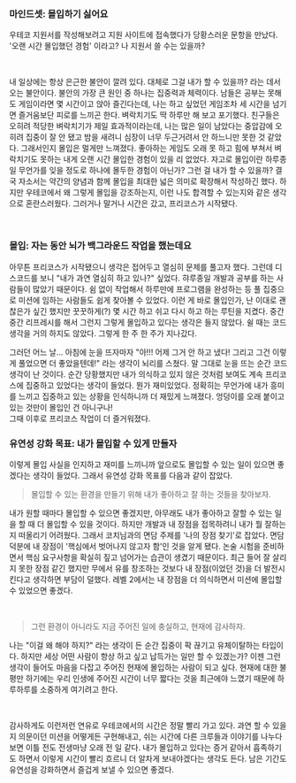 ### 마인드셋: 몰입하기 싫어요

우테코 지원서를 작성해보려고 지원 사이트에 접속했다가 당황스러운 문항을 만났다. 
'오랜 시간 몰입했던 경험' 이라고? 나 지원서 쓸 수는 있을까?

<br>

내 일상에는 항상 은근한 불안이 깔려 있다. 대체로 그걸 내가 할 수 있을까? 라는 데서 오는 불안이다. 
불안의 가장 큰 원인 중 하나는 집중력과 체력이다. 남들은 공부는 못해도 게임이라면 몇 시간이고 앉아 즐긴다는데, 나는 하고 싶었던 게임조차 세 시간을 넘기면 즐거움보단 피로를 느끼곤 한다. 
벼락치기도 딱 하루만 해 보고 포기했다. 
친구들은 오히려 적당한 벼락치기가 제일 효과적이라는데, 나는 많은 일이 남았다는 중압감에 오히려 집중이 잘 안 됐고 밤을 새려니 심장이 너무 두근거려서 안 하느니만 못한 것 같았다.
그래서인지 몰입은 멀게만 느껴졌다. 좋아하는 게임도 오래 못 하고 힘에 부쳐서 벼락치기도 못하는 내게 오랜 시간 몰입한 경험이 있을 리 없었다. 자고로 몰입이란 하루종일 무언가를 잊을 정도로 하나에 몰두한 경험이 아닌가? 그런 걸 내가 할 수 있을까?
결국 자소서는 약간의 양념과 함께 몰입을 최대한 넓은 의미로 확장해서 작성하긴 했다. 하지만 우테코에서 왜 그렇게 몰입을 강조하는지, 이런 나도 합격할 수 있는지와 같은 생각으로 혼란스러웠다. 그러거나 말거나 시간은 갔고, 프리코스가 시작됐다.

<br>

### 몰입: 자는 동안 뇌가 백그라운드 작업을 했는데요

아무튼 프리코스가 시작됐으니 생각은 접어두고 열심히 문제를 풀고자 했다. 그런데 디스코드를 보니 "내가 과연 열심히 하고 있나?" 싶었다. 햐루종일 개발과 공부를 하는 사람들이 많았기 때문이다. 쉼 없이 작업해서 하루만에 프로그램을 완성하는 등 풀 집중으로 미션에 임하는 사람들도 쉽게 찾아볼 수 있었다. 이런 게 바로 몰입인가, 난 이대로 괜찮은가 싶긴 했지만 꿋꿋하게(?) 몇 시간 하고 쉬고 다시 하고 하는 루틴을 지켰다. 
중간중간 리프레시를 해서 그런지 그렇게 몰입하고 있다는 생각은 들지 않았다. 쉴 때는 코드 생각을 거의 하지도 않았다. 그렇게 한 주 한 주가 지나갔다.

그러던 어느 날…
아침에 눈을 뜨자마자 "아!!! 어제 그거 안 하고 냈다! 그리고 그건 이렇게 풀었으면 더 좋았을텐데!" 라는 생각이 뇌리를 스쳤다. 말 그대로 눈을 뜨는 순간 코드 생각이 난 것이다. 순간 당황했지만 내가 의식하고 있지 않은 것처럼 보여도 계속 프리코스에 집중하고 있었다는 생각이 들었다. 뭔가 재미있었다. 정확히는 무언가에 내가 흥미를 느끼고 집중하고 있는 상황을 인식하니까 더 재밌게 느껴졌다. 엉덩이를 오래 붙이고 있는 것만이 몰입인 건 아니구나!  
그때 이후로 프리코스 작업이 더 즐거워졌다.
<br>

### 유연성 강화 목표: 내가 몰입할 수 있게 만들자

이렇게 몰입 사실을 인지하고 재미를 느끼니까 앞으로도 몰입할 수 있는 일이 있으면 좋겠다는 생각이 들었다. 그래서 유연성 강화 목표를 다음과 같이 잡았다.

> 몰입할 수 있는 환경을 만들기 위해 내가 좋아하고 잘 하는 것들을 찾아보자.

내가 원할 때마다 몰입할 수 있으면 좋겠지만, 아무래도 내가 좋아하고 잘할 수 있는 일을 할 때 더 몰입할 수 있을 것이다. 하지만 개발과 내 장점을 접목하려니 내가 뭘 잘하는지 떠올리기 어려웠다. 그래서 코치님과의 면담 주제를 '나의 장점 찾기'로 잡았다. 면담 덕분에 내 장점이 '핵심에서 벗어나지 않고자 함'인 것을 알게 됐다. 논술 시험을 준비하면서 핵심 요구사항을 확실히 짚고 넘어가는 습관이 생겼기 때문이다. 최근 들어 잘 살리지 못한 장점 같긴 했지만 무에서 유를 창조하는 것보다 내 장점(이었던 것)을 더 발전시킨다고 생각하면 부담이 덜했다. 레벨 2에서는 내 장점을 더 의식하면서 미션에 몰입할 수 있었으면 좋겠다.

<br>

> 그런 환경이 아니라도 지금 주어진 일에 충실하고, 현재에 감사하자.

나는 "이걸 왜 해야 하지?" 라는 생각이 든 순간 집중이 팍 끊기고 유체이탈하는 타입이다. 하지만 세상 어떤 사람이 항상 하고 싶고 납득가는 일만 할 수 있겠는가? 이젠 그런 생각이 들어도 마음을 다잡고 주어진 현재에 몰입하는 사람이 되고 싶다. 현재에 대한 불평만 하기에는 우리 인생에 주어진 시간이 너무 짧다는 것을 최근에야 느꼈기 때문에 하루하루를 소중하게 여기려고 한다.

<br>

감사하게도 이런저런 연유로 우테코에서의 시간은 정말 빨리 가고 있다. 과연 할 수 있을지 의문이던 미션을 어떻게든 구현해내고, 쉬는 시간에 다른 크루들과 이야기를 나누다 보면 이틀 전도 전생마냥 오래 전 일 같다. 내가 몰입하고 있다는 증거 같아서 흡족하기도 하면서 이렇게 시간이 빨리 흐르니 더 알차게 보내야겠다는 생각도 든다. 남은 기간도 유연성을 강화하면서 즐겁게 보낼 수 있으면 좋겠다.
